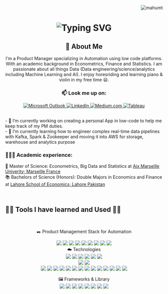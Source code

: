 <p align="right"><img src="https://komarev.com/ghpvc/?username=mahumt&label=Profile%20views&color=0e75b6&style=flat" alt="mahumt" /></p>

<div align="center">
    <h1>
        <img src="https://readme-typing-svg.herokuapp.com?font=Jetbrains+mono&size=40&duration=3000&color=33FF33&center=true&vCenter=true&width=435&lines=Hey..+I'm+Mahum;This+is..;..my+Github..;" alt="Typing SVG"/>
    </h1>
</div>

<div align="center">
    <h2>🚀 About Me</h2>
    <p>I'm a Product Manager specializing in Automation using low code platforms. With an academic background in Econometrics, Finance and Statistics. I am passionate about all things Data (Data engineering/science/analytics including Machine Learning and AI). I enjoy horesriding and learning piano & violin in my free time 😃. </p>
</p>
</div>
<div align="center">
    <h3>📫 Look me up on:</h3>
    <a href="mailto:email@example.com">
        <img src="https://img.shields.io/badge/Microsoft_Outlook-0078D4?style=for-the-badge&logo=microsoft-outlook&logoColor=black" alt="Microsoft Outlook"/> </a>
    <a href="https://www.linkedin.com/in/mahum-tofiq">
        <img src="https://img.shields.io/badge/LinkedIn-0077B5?style=for-the-badge&logo=linkedin&logoColor=white" alt="LinkedIn"/> </a>
    <a href="https://medium.com/@mahumtofiq">
        <img src="https://img.shields.io/badge/Medium-12100E?style=for-the-badge&logo=medium&logoColor=white" alt="Medium.com"/> </a>
    <a href="https://public.tableau.com/profile/mahum.tofiq">
        <img src="https://img.shields.io/badge/Tableau-E97627?style=for-the-badge&logo=Tableau&logoColor=white" alt="Tableau"/> </a>    
</div>

<br>
<div align="left">
    <p> - 🔭 I’m currently working on creating a personal App in low-code to help me keep track of my PM duties. <br>
- 🌱 I’m currently learning how to engineer complex real-time data pipelines with Kafka, Spark & Zookeeper and moving it into AWS for storage, warehouse and analytics purpose  </p>
</div>


<div>
<h3> 👨🏻‍🎓 Academic experience:</h3>
<p> 📘 Master of Science: Econometrics, Big Data and Statistics at <a href="https://feg.univ-amu.fr/en/formation/masters/m2-econometrics-statistics-parcours-econometrie-data-science">Aix Marseille Univerity; Marseille France</a> <br>
📚 Bachelors of Science (Honors): Double Majors in Economics and Finance at <a href="https://lahoreschoolofeconomics.edu.pk/getAcademicDegree/1">Lahore School of Economics; Lahore Pakistan</a> </p>
</div>

<br>

## 👩‍💻 Tools I have learned and Used 👩‍💻

<br>
<div align="center">
    <!-- Replace with your tech skills -->
    <p> ✒️ Product Management Stack for Automation </p>
    <img src="https://img.shields.io/badge/Appian-2322F0?style=for-the-badge&logo=Appian&logoColor=white"> 
    <img src="https://img.shields.io/badge/Azure_DevOps-0078D7?style=for-the-badge&logo=azure-devops&logoColor=white"/>
    <img src="https://img.shields.io/badge/Microsoft_Visio-3955A3?style=for-the-badge&logo=microsoft-visio&logoColor=white"  />
    <img src="https://img.shields.io/badge/Miro-F7C922?style=for-the-badge&logo=Miro&logoColor=050036" />
    <img src="https://img.shields.io/badge/Trello-0052CC?style=for-the-badge&logo=trello&logoColor=white" />
    <img src="https://img.shields.io/badge/confluence-%23172BF4.svg?style=for-the-badge&logo=confluence&logoColor=white" />
  	<img src="https://img.shields.io/badge/Microsoft_SharePoint-0078D4?style=for-the-badge&logo=microsoft-sharepoint&logoColor=white"/>
    <img src="https://img.shields.io/badge/power_bi-F2C811?style=for-the-badge&logo=powerbi&logoColor=black" />
    <img src="https://img.shields.io/badge/HTML5-E34F26?style=for-the-badge&logo=html5&logoColor=white"/>
</div>

<div align="center"> ☁️ Technologies <br>
<img src="https://img.shields.io/badge/AWS-232F3E?style=flat&logo=amazon-aws&logoColor=white" />
<img src="https://img.shields.io/badge/Google_Cloud-4285F4?style=flat&logo=google-cloud&logoColor=white" />
<img src="https://img.shields.io/badge/Docker-2496ED?style=flat&logo=docker&logoColor=white"/>
<img src="https://img.shields.io/badge/Git-F05032?style=flat&logo=git&logoColor=white" />
<img src="https://img.shields.io/badge/R-276DC3?style=for-the-badge&logo=r&logoColor=white"/>
<img src="https://img.shields.io/badge/Python-3776AB?style=flat&logo=python&logoColor=white"/>

<br>
<img src="https://img.shields.io/badge/Machine_Learning-FF6F61?style=flat&logoColor=white" /> 
<img src="https://img.shields.io/badge/Jupyter-F37626.svg?&style=for-the-badge&logo=Jupyter&logoColor=white"/>
<br>

<img src="https://img.shields.io/badge/SQL_Server-CC2927?style=flat&logo=microsoft-sql-server&logoColor=white" />
<img src="https://img.shields.io/badge/Snowflake-29B5E8?style=flat&logo=snowflake&logoColor=white" />
<img src=" https://img.shields.io/badge/MySQL-4479A1?style=flat&logo=mysql&logoColor=white"/>
<img src="https://img.shields.io/badge/PostgreSQL-336791?style=flat&logo=postgresql&logoColor=white"/>
<img src="https://img.shields.io/badge/MongoDB-47A248?style=flat&logo=mongodb&logoColor=white" />
<img src="https://img.shields.io/badge/Cassandra-1287B1?style=flat&logo=apache-cassandra&logoColor=white" />

<img src="https://img.shields.io/badge/Terraform-7B42BC?style=flat&logo=terraform&logoColor=white" />
<img src="https://img.shields.io/badge/Hadoop-DAA520?style=flat&logo=hadoop&logoColor=white" />
<img src="https://img.shields.io/badge/dbt-FF6F61?style=flat&logo=dbt&logoColor=white" />
<img src="https://img.shields.io/badge/Spark-E25A1C?style=flat&logo=apache-spark&logoColor=white" />
<img src="https://img.shields.io/badge/Kafka-231F20?style=flat&logo=apache-kafka&logoColor=white"/>
<img src="https://img.shields.io/badge/Airflow-017CEE?style=flat&logo=apache-airflow&logoColor=white" />
<img src="https://img.shields.io/badge/Power_BI-F2C811?style=flat&logo=microsoft-power-bi&logoColor=white" />
<img src="https://img.shields.io/badge/Tableau-E97627?style=flat&logo=tableau&logoColor=white" />

🖼️  Frameworks & Library  <br>
<img src="https://img.shields.io/badge/TensorFlow-FF6F00?style=for-the-badge&logo=TensorFlow&logoColor=white"/>
<img src="https://img.shields.io/badge/scikit_learn-F7931E?style=for-the-badge&logo=scikit-learn&logoColor=white"/>
<img src="https://img.shields.io/badge/SciPy-654FF0?style=for-the-badge&logo=SciPy&logoColor=white"/>
<img src="https://img.shields.io/badge/PyTorch-EE4C2C?style=for-the-badge&logo=pytorch&logoColor=white"/>
<img src="https://img.shields.io/badge/Keras-FF0000?style=for-the-badge&logo=keras&logoColor=white"/>
<img src="https://img.shields.io/badge/Pandas-2C2D72?style=for-the-badge&logo=pandas&logoColor=white"/>
<img src="https://img.shields.io/badge/Plotly-239120?style=for-the-badge&logo=plotly&logoColor=white"/>
<img src="https://img.shields.io/badge/Flask-000000?style=for-the-badge&logo=flask&logoColor=white"/>
 </div>
<!-----
#### 🔥 Github Streaks</summary>
<img height="180em" src="https://github-readme-streak-stats.herokuapp.com/?user=mahumt&hide_border=true" />
![Snake animation](https://github.com/mahumt/mahumt/blob/output/github-contribution-grid-snake.svg) 
"https://github.com/alexandresanlim/Badges4-README.md-Profile" 
>
